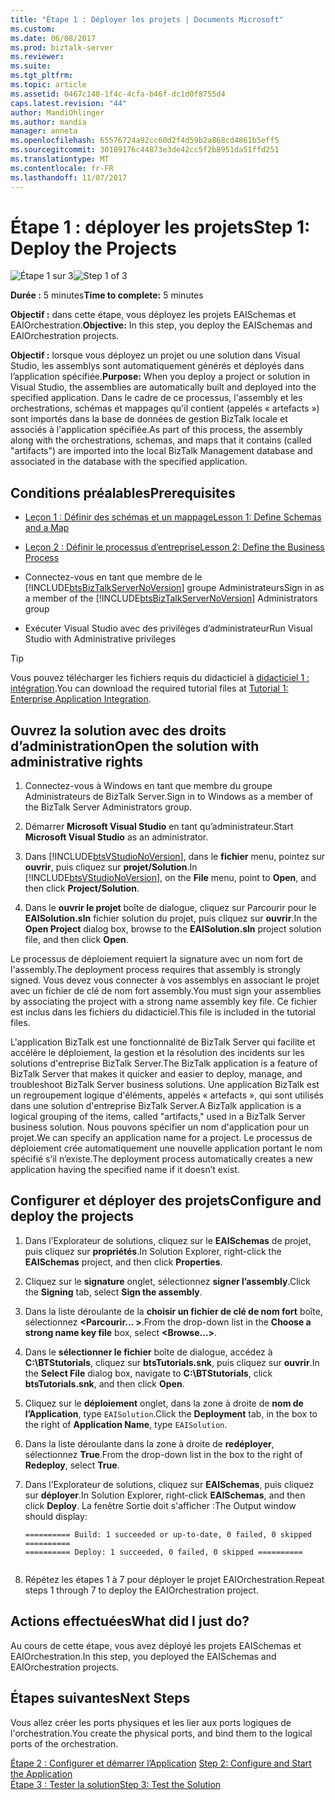 ```yaml
---
title: "Étape 1 : Déployer les projets | Documents Microsoft"
ms.custom: 
ms.date: 06/08/2017
ms.prod: biztalk-server
ms.reviewer: 
ms.suite: 
ms.tgt_pltfrm: 
ms.topic: article
ms.assetid: 0467c140-1f4c-4cfa-b46f-dc1d0f8755d4
caps.latest.revision: "44"
author: MandiOhlinger
ms.author: mandia
manager: anneta
ms.openlocfilehash: 65576724a92cc60d2f4d59b2a868cd4861b5eff5
ms.sourcegitcommit: 30189176c44873e3de42cc5f2b8951da51ffd251
ms.translationtype: MT
ms.contentlocale: fr-FR
ms.lasthandoff: 11/07/2017
---
```

# <a name="step-1-deploy-the-projects"></a><span data-ttu-id="e6025-102">Étape 1 : déployer les projets</span><span class="sxs-lookup"><span data-stu-id="e6025-102">Step 1: Deploy the Projects</span></span>
<span data-ttu-id="e6025-103">![Étape 1 sur 3](../adapters-and-accelerators/adapter-oracle-database/media/step-1of3.gif "Step_1of3")</span><span class="sxs-lookup"><span data-stu-id="e6025-103">![Step 1 of 3](../adapters-and-accelerators/adapter-oracle-database/media/step-1of3.gif "Step_1of3")</span></span>  
  
 <span data-ttu-id="e6025-104">**Durée :** 5 minutes</span><span class="sxs-lookup"><span data-stu-id="e6025-104">**Time to complete:** 5 minutes</span></span>  
  
 <span data-ttu-id="e6025-105">**Objectif :** dans cette étape, vous déployez les projets EAISchemas et EAIOrchestration.</span><span class="sxs-lookup"><span data-stu-id="e6025-105">**Objective:** In this step, you deploy the EAISchemas and EAIOrchestration projects.</span></span>  
  
 <span data-ttu-id="e6025-106">**Objectif :** lorsque vous déployez un projet ou une solution dans Visual Studio, les assemblys sont automatiquement générés et déployés dans l’application spécifiée.</span><span class="sxs-lookup"><span data-stu-id="e6025-106">**Purpose:** When you deploy a project or solution in Visual Studio, the assemblies are automatically built and deployed into the specified application.</span></span> <span data-ttu-id="e6025-107">Dans le cadre de ce processus, l'assembly et les orchestrations, schémas et mappages qu'il contient (appelés « artefacts ») sont importés dans la base de données de gestion BizTalk locale et associés à l'application spécifiée.</span><span class="sxs-lookup"><span data-stu-id="e6025-107">As part of this process, the assembly along with the orchestrations, schemas, and maps that it contains (called "artifacts") are imported into the local BizTalk Management database and associated in the database with the specified application.</span></span>  
  
## <a name="prerequisites"></a><span data-ttu-id="e6025-108">Conditions préalables</span><span class="sxs-lookup"><span data-stu-id="e6025-108">Prerequisites</span></span>  
  
-   [<span data-ttu-id="e6025-109">Leçon 1 : Définir des schémas et un mappage</span><span class="sxs-lookup"><span data-stu-id="e6025-109">Lesson 1: Define Schemas and a Map</span></span>](../core/lesson-1-define-schemas-and-a-map.md)  
  
-   [<span data-ttu-id="e6025-110">Leçon 2 : Définir le processus d’entreprise</span><span class="sxs-lookup"><span data-stu-id="e6025-110">Lesson 2: Define the Business Process</span></span>](../core/lesson-2-define-the-business-process.md)  
  
-   <span data-ttu-id="e6025-111">Connectez-vous en tant que membre de le [!INCLUDE[btsBizTalkServerNoVersion](../includes/btsbiztalkservernoversion-md.md)] groupe Administrateurs</span><span class="sxs-lookup"><span data-stu-id="e6025-111">Sign in as a member of the [!INCLUDE[btsBizTalkServerNoVersion](../includes/btsbiztalkservernoversion-md.md)] Administrators group</span></span>

-   <span data-ttu-id="e6025-112">Exécuter Visual Studio avec des privilèges d’administrateur</span><span class="sxs-lookup"><span data-stu-id="e6025-112">Run Visual Studio with Administrative privileges</span></span>

> [!TIP]
> <span data-ttu-id="e6025-113">Vous pouvez télécharger les fichiers requis du didacticiel à [didacticiel 1 : intégration](https://www.microsoft.com/download/details.aspx?id=22793).</span><span class="sxs-lookup"><span data-stu-id="e6025-113">You can download the required tutorial files at [Tutorial 1: Enterprise Application Integration](https://www.microsoft.com/download/details.aspx?id=22793).</span></span>

## <a name="open-the-solution-with-administrative-rights"></a><span data-ttu-id="e6025-114">Ouvrez la solution avec des droits d’administration</span><span class="sxs-lookup"><span data-stu-id="e6025-114">Open the solution with administrative rights</span></span>  
  
1.  <span data-ttu-id="e6025-115">Connectez-vous à Windows en tant que membre du groupe Administrateurs de BizTalk Server.</span><span class="sxs-lookup"><span data-stu-id="e6025-115">Sign in to Windows as a member of the BizTalk Server Administrators group.</span></span>  
  
2.  <span data-ttu-id="e6025-116">Démarrer **Microsoft Visual Studio** en tant qu’administrateur.</span><span class="sxs-lookup"><span data-stu-id="e6025-116">Start **Microsoft Visual Studio** as an administrator.</span></span>  
  
3.  <span data-ttu-id="e6025-117">Dans [!INCLUDE[btsVStudioNoVersion](../includes/btsvstudionoversion-md.md)], dans le **fichier** menu, pointez sur **ouvrir**, puis cliquez sur **projet/Solution**.</span><span class="sxs-lookup"><span data-stu-id="e6025-117">In [!INCLUDE[btsVStudioNoVersion](../includes/btsvstudionoversion-md.md)], on the **File** menu, point to **Open**, and then click **Project/Solution**.</span></span>  
  
4.  <span data-ttu-id="e6025-118">Dans le **ouvrir le projet** boîte de dialogue, cliquez sur Parcourir pour le **EAISolution.sln** fichier solution du projet, puis cliquez sur **ouvrir**.</span><span class="sxs-lookup"><span data-stu-id="e6025-118">In the **Open Project** dialog box, browse to the **EAISolution.sln** project solution file, and then click **Open**.</span></span>  
  
 <span data-ttu-id="e6025-119">Le processus de déploiement requiert la signature avec un nom fort de l'assembly.</span><span class="sxs-lookup"><span data-stu-id="e6025-119">The deployment process requires that assembly is strongly signed.</span></span>  <span data-ttu-id="e6025-120">Vous devez vous connecter à vos assemblys en associant le projet avec un fichier de clé de nom fort assembly.</span><span class="sxs-lookup"><span data-stu-id="e6025-120">You must sign your assemblies by associating the project with a strong name assembly key file.</span></span>  <span data-ttu-id="e6025-121">Ce fichier est inclus dans les fichiers du didacticiel.</span><span class="sxs-lookup"><span data-stu-id="e6025-121">This file is included in the tutorial files.</span></span>  
  
 <span data-ttu-id="e6025-122">L'application BizTalk est une fonctionnalité de BizTalk Server qui facilite et accélère le déploiement, la gestion et la résolution des incidents sur les solutions d'entreprise BizTalk Server.</span><span class="sxs-lookup"><span data-stu-id="e6025-122">The BizTalk application is a feature of BizTalk Server that makes it quicker and easier to deploy, manage, and troubleshoot BizTalk Server business solutions.</span></span> <span data-ttu-id="e6025-123">Une application BizTalk est un regroupement logique d'éléments, appelés « artefacts », qui sont utilisés dans une solution d'entreprise BizTalk Server.</span><span class="sxs-lookup"><span data-stu-id="e6025-123">A BizTalk application is a logical grouping of the items, called "artifacts," used in a BizTalk Server business solution.</span></span> <span data-ttu-id="e6025-124">Nous pouvons spécifier un nom d'application pour un projet.</span><span class="sxs-lookup"><span data-stu-id="e6025-124">We can specify an application name for a project.</span></span>  <span data-ttu-id="e6025-125">Le processus de déploiement crée automatiquement une nouvelle application portant le nom spécifié s’il n’existe.</span><span class="sxs-lookup"><span data-stu-id="e6025-125">The deployment process automatically creates a new application having the specified name if it doesn’t exist.</span></span>  
  
## <a name="configure-and-deploy-the-projects"></a><span data-ttu-id="e6025-126">Configurer et déployer des projets</span><span class="sxs-lookup"><span data-stu-id="e6025-126">Configure and deploy the projects</span></span>  
  
1.  <span data-ttu-id="e6025-127">Dans l’Explorateur de solutions, cliquez sur le **EAISchemas** de projet, puis cliquez sur **propriétés**.</span><span class="sxs-lookup"><span data-stu-id="e6025-127">In Solution Explorer, right-click the **EAISchemas** project, and then click **Properties**.</span></span>  
  
2.  <span data-ttu-id="e6025-128">Cliquez sur le **signature** onglet, sélectionnez **signer l’assembly**.</span><span class="sxs-lookup"><span data-stu-id="e6025-128">Click the **Signing** tab, select **Sign the assembly**.</span></span>  
  
3.  <span data-ttu-id="e6025-129">Dans la liste déroulante de la **choisir un fichier de clé de nom fort** boîte, sélectionnez  **\<Parcourir... >**.</span><span class="sxs-lookup"><span data-stu-id="e6025-129">From the drop-down list in the **Choose a strong name key file** box, select **\<Browse…>**.</span></span>  
  
4.  <span data-ttu-id="e6025-130">Dans le **sélectionner le fichier** boîte de dialogue, accédez à **C:\BTStutorials**, cliquez sur **btsTutorials.snk**, puis cliquez sur **ouvrir**.</span><span class="sxs-lookup"><span data-stu-id="e6025-130">In the **Select File** dialog box, navigate to **C:\BTStutorials**, click **btsTutorials.snk**, and then click **Open**.</span></span> 
  
5.  <span data-ttu-id="e6025-131">Cliquez sur le **déploiement** onglet, dans la zone à droite de **nom de l’Application**, type `EAISolution`.</span><span class="sxs-lookup"><span data-stu-id="e6025-131">Click the **Deployment** tab, in the box to the right of **Application Name**, type `EAISolution`.</span></span>  
  
6.  <span data-ttu-id="e6025-132">Dans la liste déroulante dans la zone à droite de **redéployer**, sélectionnez **True**.</span><span class="sxs-lookup"><span data-stu-id="e6025-132">From the drop-down list in the box to the right of **Redeploy**, select **True**.</span></span>  
  
7.  <span data-ttu-id="e6025-133">Dans l’Explorateur de solutions, cliquez sur **EAISchemas**, puis cliquez sur **déployer**.</span><span class="sxs-lookup"><span data-stu-id="e6025-133">In Solution Explorer, right-click **EAISchemas**, and then click **Deploy**.</span></span>  <span data-ttu-id="e6025-134">La fenêtre Sortie doit s'afficher :</span><span class="sxs-lookup"><span data-stu-id="e6025-134">The Output window should display:</span></span>  
  
    ```  
    ========== Build: 1 succeeded or up-to-date, 0 failed, 0 skipped ==========  
    ========== Deploy: 1 succeeded, 0 failed, 0 skipped ==========  
  
    ```  
  
8.  <span data-ttu-id="e6025-135">Répétez les étapes 1 à 7 pour déployer le projet EAIOrchestration.</span><span class="sxs-lookup"><span data-stu-id="e6025-135">Repeat steps 1 through 7 to deploy the EAIOrchestration project.</span></span>  
  
## <a name="what-did-i-just-do"></a><span data-ttu-id="e6025-136">Actions effectuées</span><span class="sxs-lookup"><span data-stu-id="e6025-136">What did I just do?</span></span>  
 <span data-ttu-id="e6025-137">Au cours de cette étape, vous avez déployé les projets EAISchemas et EAIOrchestration.</span><span class="sxs-lookup"><span data-stu-id="e6025-137">In this step, you deployed the EAISchemas and EAIOrchestration projects.</span></span>  
  
## <a name="next-steps"></a><span data-ttu-id="e6025-138">Étapes suivantes</span><span class="sxs-lookup"><span data-stu-id="e6025-138">Next Steps</span></span>  
 <span data-ttu-id="e6025-139">Vous allez créer les ports physiques et les lier aux ports logiques de l'orchestration.</span><span class="sxs-lookup"><span data-stu-id="e6025-139">You create the physical ports, and bind them to the logical ports of the orchestration.</span></span>  
  
 <span data-ttu-id="e6025-140">[Étape 2 : Configurer et démarrer l’Application](../core/step-2-configure-and-start-the-application1.md) </span><span class="sxs-lookup"><span data-stu-id="e6025-140">[Step 2: Configure and Start the Application](../core/step-2-configure-and-start-the-application1.md) </span></span>  
 [<span data-ttu-id="e6025-141">Étape 3 : Tester la solution</span><span class="sxs-lookup"><span data-stu-id="e6025-141">Step 3: Test the Solution</span></span>](../core/step-3-test-the-solution2.md)
